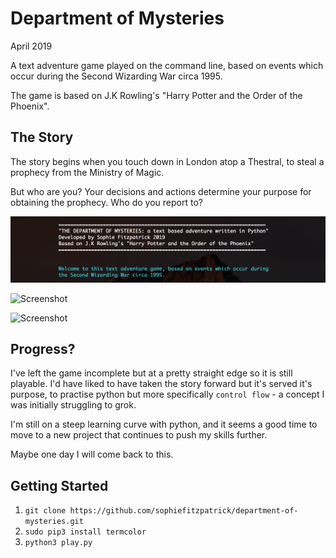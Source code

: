 # Department of Mysteries

April 2019

A text adventure game played on the command line, based on events which occur during the Second Wizarding War circa 1995.

The game is based on J.K Rowling's "Harry Potter and the Order of the Phoenix".


## The Story

The story begins when you touch down in London atop a Thestral, to steal a prophecy from the Ministry of Magic.

But who are you? Your decisions and actions determine your purpose for obtaining the prophecy. Who do you report to?

![Screenshot](screenshots/introduction.png)

![Screenshot](screenshots/love_room.png)

![Screenshot](screenshots/dead.png)


## Progress?

I've left the game incomplete but at a pretty straight edge so it is still playable. I'd have liked to have taken the story forward but it's served it's purpose, to practise python but more specifically `control flow` -  a concept I was initially struggling to grok.

I'm still on a steep learning curve with python, and it seems a good time to move to a new project that continues to push my skills further.

Maybe one day I will come back to this.


## Getting Started

1. `git clone https://github.com/sophiefitzpatrick/department-of-mysteries.git`
2. `sudo pip3 install termcolor`
3. `python3 play.py`